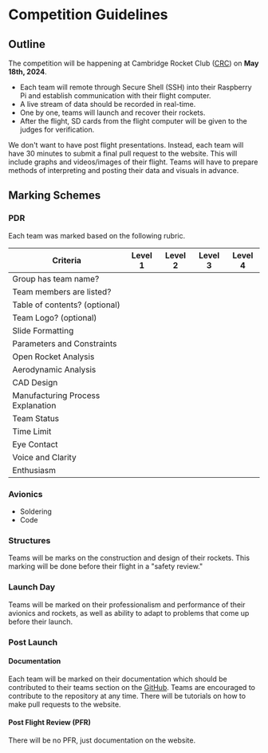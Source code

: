 # Competition Guidelines

## Outline
The competition will be happening at Cambridge Rocket Club ([CRC]) on **May 18th, 2024**.  
- Each team will remote through Secure Shell (SSH) into their Raspberry Pi and establish communication with their flight computer.  
- A live stream of data should be recorded in real-time.  
- One by one, teams will launch and recover their rockets.   
- After the flight, SD cards from the flight computer will be given to the judges for verification.  

We don't want to have post flight presentations. Instead, each team will have 30 minutes to submit a final pull request to the website. This will include graphs and videos/images of their flight. Teams will have to prepare methods of interpreting and posting their data and visuals in advance.

[CRC]: https://cambridgerocketclub.ca/


## Marking Schemes
### PDR
Each team was marked based on the following rubric.

| Criteria                          | Level 1 | Level 2 | Level 3 | Level 4 |
|-----------------------------------|---------|---------|---------|---------|
| Group has team name?              |         |         |         |         |
| Team members are listed?          |         |         |         |         |
| Table of contents? (optional)     |         |         |         |         |
| Team Logo? (optional)             |         |         |         |         |
| Slide Formatting                  |         |         |         |         |
| Parameters and Constraints        |         |         |         |         |
| Open Rocket Analysis              |         |         |         |         |
| Aerodynamic Analysis              |         |         |         |         |
| CAD Design                        |         |         |         |         |
| Manufacturing Process Explanation |         |         |         |         |
| Team Status                       |         |         |         |         |
| Time Limit                        |         |         |         |         |
| Eye Contact                       |         |         |         |         |
| Voice and Clarity                 |         |         |         |         |
| Enthusiasm                        |         |         |         |         |

### Avionics
- Soldering
- Code

### Structures
Teams will be marks on the construction and design of their rockets. This marking will be done before their flight in a "safety review."

### Launch Day
Teams will be marked on their professionalism and performance of their avionics and rockets, as well as ability to adapt to problems that come up before their launch. 

### Post Launch
#### Documentation
Each team will be marked on their documentation which should be contributed to their teams section on the [GitHub]. Teams are encouraged to contribute to the repository at any time. There will be tutorials on how to make pull requests to the website.

[GitHub]: https://github.com/zeulewan/marswebsite

#### Post Flight Review (PFR)
There will be no PFR, just documentation on the website.
